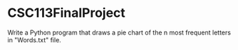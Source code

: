 # CSC113FinalProject
Write a Python program that draws a pie chart of the n most frequent letters in "Words.txt" file.
